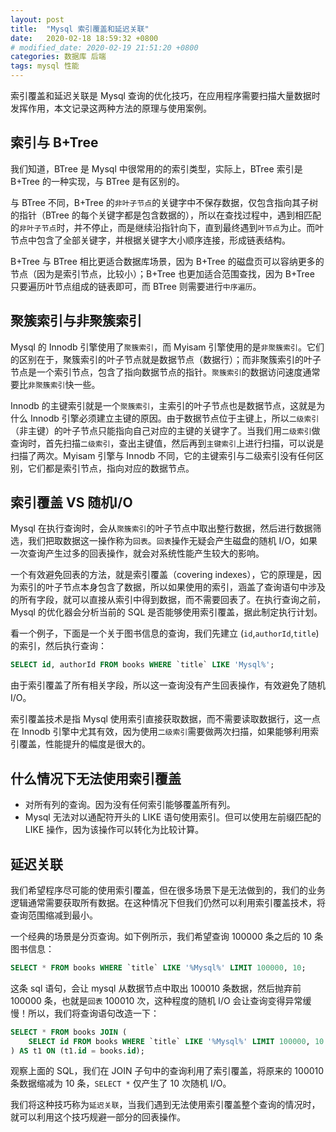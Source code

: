 ```yaml
---
layout: post
title:  "Mysql 索引覆盖和延迟关联"
date:   2020-02-18 18:59:32 +0800
# modified_date: 2020-02-19 21:51:20 +0800
categories: 数据库 后端
tags: mysql 性能
---
```

索引覆盖和延迟关联是 Mysql 查询的优化技巧，在应用程序需要扫描大量数据时发挥作用，本文记录这两种方法的原理与使用案例。

## 索引与 B+Tree
我们知道，BTree 是 Mysql 中很常用的的索引类型，实际上，BTree 索引是 B+Tree 的一种实现，与 BTree 是有区别的。

与 BTree 不同，B+Tree 的`非叶子节点`的关键字中不保存数据，仅包含指向其子树的指针（BTree 的每个关键字都是包含数据的），所以在查找过程中，遇到相匹配的`非叶子节点`时，并不停止，而是继续沿指针向下，直到最终遇到`叶节点`为止。而叶节点中包含了全部关键字，并根据关键字大小顺序连接，形成链表结构。

B+Tree 与 BTree 相比更适合数据库场景，因为 B+Tree 的磁盘页可以容纳更多的节点（因为是索引节点，比较小）；B+Tree 也更加适合范围查找，因为 B+Tree 只要遍历叶节点组成的链表即可，而 BTree 则需要进行`中序遍历`。

## 聚簇索引与非聚簇索引
Mysql 的 Innodb 引擎使用了`聚簇索引`，而 Myisam 引擎使用的是`非聚簇索引`。它们的区别在于，聚簇索引的叶子节点就是数据节点（数据行）；而非聚簇索引的叶子节点是一个索引节点，包含了指向数据节点的指针。`聚簇索引`的数据访问速度通常要比`非聚簇索引`快一些。

Innodb 的主键索引就是一个`聚簇索引`，主索引的叶子节点也是数据节点，这就是为什么 Innodb 引擎必须建立主键的原因。由于数据节点位于主键上，所以`二级索引`（非主键）的叶子节点只能指向自己对应的主键的关键字了。当我们用`二级索引`做查询时，首先扫描`二级索引`，查出主键值，然后再到`主键索引`上进行扫描，可以说是扫描了两次。Myisam 引擎与 Innodb 不同，它的主键索引与二级索引没有任何区别，它们都是索引节点，指向对应的数据节点。

## 索引覆盖 VS 随机I/O
Mysql 在执行查询时，会从`聚簇索引`的叶子节点中取出整行数据，然后进行数据筛选，我们把取数据这一操作称为`回表`。`回表`操作无疑会产生磁盘的随机 I/O，如果一次查询产生过多的回表操作，就会对系统性能产生较大的影响。

一个有效避免回表的方法，就是索引覆盖（covering indexes），它的原理是，因为索引的叶子节点本身包含了数据，所以如果使用的索引，涵盖了查询语句中涉及的所有字段，就可以直接从索引中得到数据，而不需要回表了。在执行查询之前，Mysql 的优化器会分析当前的 SQL 是否能够使用索引覆盖，据此制定执行计划。

看一个例子，下面是一个关于图书信息的查询，我们先建立 (`id`,`authorId`,`title`) 的索引，然后执行查询：
```sql
SELECT id, authorId FROM books WHERE `title` LIKE 'Mysql%';
```

由于索引覆盖了所有相关字段，所以这一查询没有产生回表操作，有效避免了随机 I/O。

索引覆盖技术是指 Mysql 使用索引直接获取数据，而不需要读取数据行，这一点在 Innodb 引擎中尤其有效，因为使用`二级索引`需要做两次扫描，如果能够利用索引覆盖，性能提升的幅度是很大的。

## 什么情况下无法使用索引覆盖
- 对所有列的查询。因为没有任何索引能够覆盖所有列。
- Mysql 无法对以通配符开头的 LIKE 语句使用索引。但可以使用左前缀匹配的 LIKE 操作，因为该操作可以转化为比较计算。

## 延迟关联
我们希望程序尽可能的使用索引覆盖，但在很多场景下是无法做到的，我们的业务逻辑通常需要获取所有数据。在这种情况下但我们仍然可以利用索引覆盖技术，将查询范围缩减到最小。

一个经典的场景是分页查询。如下例所示，我们希望查询 100000 条之后的 10 条图书信息：
```sql
SELECT * FROM books WHERE `title` LIKE '%Mysql%' LIMIT 100000, 10;
```

这条 sql 语句，会让 mysql 从数据节点中取出 100010 条数据，然后抛弃前 100000 条，也就是`回表` 100010 次，这种程度的随机 I/O 会让查询变得异常缓慢！所以，我们将查询语句改造一下：
```sql
SELECT * FROM books JOIN (
    SELECT id FROM books WHERE `title` LIKE '%Mysql%' LIMIT 100000, 10
) AS t1 ON (t1.id = books.id);
```

观察上面的 SQL，我们在 JOIN 子句中的查询利用了索引覆盖，将原来的 100010 条数据缩减为 10 条，`SELECT *` 仅产生了 10 次随机 I/O。

我们将这种技巧称为`延迟关联`，当我们遇到无法使用索引覆盖整个查询的情况时，就可以利用这个技巧规避一部分的回表操作。